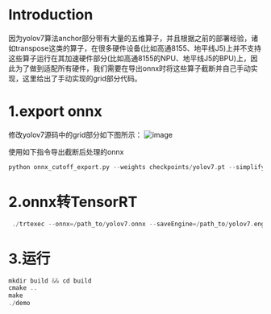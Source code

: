 # Introduction
因为yolov7算法anchor部分带有大量的五维算子，并且根据之前的部署经验，诸如transpose这类的算子，在很多硬件设备(比如高通8155、地平线J5)上并不支持这些算子运行在其加速硬件部分(比如高通8155的NPU、地平线J5的BPU)上，因此为了做到适配所有硬件，我们需要在导出onnx时将这些算子截断并自己手动实现，这里给出了手动实现的grid部分代码。

# 1.export onnx

修改yolov7源码中的grid部分如下图所示：
![image](https://github.com/yhwang-hub/dl_model_deploy/blob/master/yolov7_cutoff_TensorRT/yolov7_cutoff.png)

使用如下指令导出截断后处理的onnx
```C++
python onnx_cutoff_export.py --weights checkpoints/yolov7.pt --simplify
```

# 2.onnx转TensorRT
```C++
 ./trtexec --onnx=/path_to/yolov7.onnx --saveEngine=/path_to/yolov7.engine
```

# 3.运行
```C++
mkdir build && cd build
cmake ..
make
./demo
```
